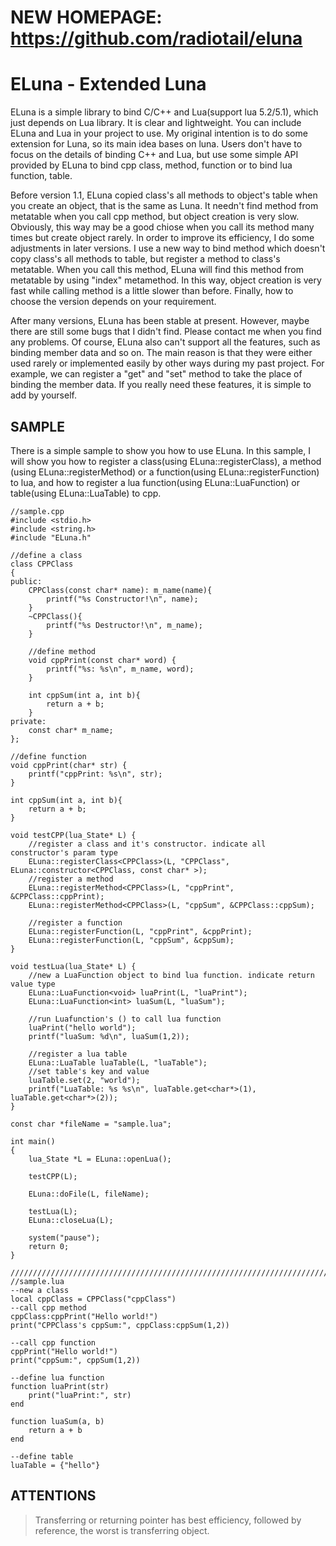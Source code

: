 # NEW HOMEPAGE: https://github.com/radiotail/eluna #





# ELuna - Extended Luna #

ELuna is a simple library to bind C/C++ and Lua(support lua 5.2/5.1), which just depends on Lua library. It is clear and lightweight. You can include ELuna and Lua in your project to use. My original intention is to do some extension for Luna, so its main idea bases on luna. Users don't have to focus on the details of binding C++ and Lua, but use some simple API provided by ELuna to bind cpp class, method, function or to bind lua function, table.

Before version 1.1, ELuna copied class's all methods to object's table when you create an object, that is the same as Luna. It needn't find method from metatable when you call cpp method, but object creation is very slow. Obviously, this way may be a good chiose when you call its method many times but create object rarely. In order to improve its efficiency, I do some adjustments in later versions. I use a new way to bind method which doesn't copy class's all methods to table, but register a method to class's metatable. When you call this method, ELuna will find this method from metatable by using "index" metamethod. In this way, object creation is very fast while calling method is a little slower than before. Finally, how to choose the version depends on your requirement.

After many versions, ELuna has been stable at present. However, maybe there are still some bugs that I didn't find. Please contact me when you find any problems. Of course, ELuna also can't support all the features, such as binding member data and so on. The main reason is that they were either used rarely or implemented easily by other ways during my past project. For example, we can register a "get" and "set" method to take the place of binding the member data. If you really need these features, it is simple to add by yourself.


## SAMPLE ##
There is a simple sample to show you how to use ELuna. In this sample, I will show you how to register a class(using ELuna::registerClass), a method (using ELuna::registerMethod) or a function(using ELuna::registerFunction) to lua, and how to register a lua function(using ELuna::LuaFunction) or table(using ELuna::LuaTable) to cpp.

```
//sample.cpp
#include <stdio.h>
#include <string.h>
#include "ELuna.h"

//define a class
class CPPClass
{
public:
	CPPClass(const char* name): m_name(name){
		printf("%s Constructor!\n", name);
	}
	~CPPClass(){
		printf("%s Destructor!\n", m_name);
	}

	//define method
	void cppPrint(const char* word) {
		printf("%s: %s\n", m_name, word);
	}

	int cppSum(int a, int b){
		return a + b;
	}
private:
	const char* m_name;
};

//define function
void cppPrint(char* str) {
	printf("cppPrint: %s\n", str);
}

int cppSum(int a, int b){
	return a + b;
}

void testCPP(lua_State* L) {
	//register a class and it's constructor. indicate all constructor's param type
	ELuna::registerClass<CPPClass>(L, "CPPClass", ELuna::constructor<CPPClass, const char* >);
	//register a method
	ELuna::registerMethod<CPPClass>(L, "cppPrint", &CPPClass::cppPrint);
	ELuna::registerMethod<CPPClass>(L, "cppSum", &CPPClass::cppSum);

	//register a function
	ELuna::registerFunction(L, "cppPrint", &cppPrint);
	ELuna::registerFunction(L, "cppSum", &cppSum);
}

void testLua(lua_State* L) {
	//new a LuaFunction object to bind lua function. indicate return value type
	ELuna::LuaFunction<void> luaPrint(L, "luaPrint");
	ELuna::LuaFunction<int> luaSum(L, "luaSum");

	//run Luafunction's () to call lua function
	luaPrint("hello world");
	printf("luaSum: %d\n", luaSum(1,2));

	//register a lua table
	ELuna::LuaTable luaTable(L, "luaTable");
	//set table's key and value
	luaTable.set(2, "world");
	printf("LuaTable: %s %s\n", luaTable.get<char*>(1), luaTable.get<char*>(2));
}

const char *fileName = "sample.lua";

int main()
{
	lua_State *L = ELuna::openLua();

	testCPP(L);

	ELuna::doFile(L, fileName);

	testLua(L);
	ELuna::closeLua(L);

	system("pause");
	return 0;
}

/////////////////////////////////////////////////////////////////////////
//sample.lua
--new a class
local cppClass = CPPClass("cppClass")
--call cpp method
cppClass:cppPrint("Hello world!")
print("CPPClass's cppSum:", cppClass:cppSum(1,2))

--call cpp function
cppPrint("Hello world!")
print("cppSum:", cppSum(1,2))

--define lua function
function luaPrint(str)
	print("luaPrint:", str)
end

function luaSum(a, b)
	return a + b
end

--define table
luaTable = {"hello"}
```


## ATTENTIONS ##

> Transferring or returning pointer has best efficiency, followed by reference, the worst is transferring object.